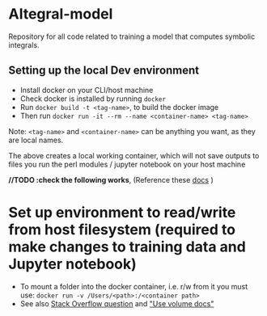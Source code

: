 # AItegral-model
Repository for all code related to training a model that computes symbolic integrals.

## Setting up the local Dev environment

- Install docker on your CLI/host machine
- Check docker is installed by running `docker`
- Run `docker build -t <tag-name>`, to build the docker image
- Then run `docker run -it --rm --name <container-name> <tag-name>`

Note: `<tag-name>` and `<container-name>` can be anything you want, as they are local names.

The above creates a local working container, which will not save outputs to files you run the perl modules / jupyter notebook on your host machine

**//TODO :check the following works**, (Reference these [docs](https://docs.docker.com/storage/) )


# Set up environment to read/write from host filesystem (required to make changes to training data and Jupyter notebook)

- To mount a folder into the docker container, i.e. r/w from it you must use: `docker run -v /Users/<path>:/<container path>`
- See also [Stack Overflow question](https://stackoverflow.com/questions/31448821/how-to-write-data-to-host-file-system-from-docker-container) and ["Use volume docs"](https://docs.docker.com/storage/volumes/)